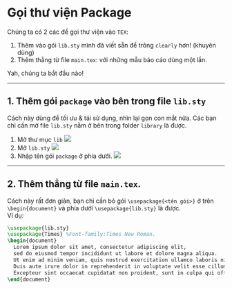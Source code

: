 # Gọi thư viện Package
Chúng ta có 2 các để gọi thư viện vào `TEX`:
  1. Thêm vào gói `lib.sty` mình đã viết sẵn để trông `clearly` hơn! (khuyên dùng)
  2. Thêm thẳng từ file `main.tex`: với những mẫu báo cáo dùng một lần.
  
Yah, chúng ta bắt đầu nào!

---
## 1. Thêm gói `package` vào bên trong file `lib.sty`
Cách này dùng để tối ưu & tái sử dụng, nhìn lại gọn con mắt nữa. Các bạn chỉ cần mở file `lib.sty` nằm ở bên trong folder `library` là được.
1. Mở thư mục `lib`
![](https://scontent.xx.fbcdn.net/v/t1.15752-9/126816144_403465127358325_4090312606682937689_n.png?_nc_cat=106&ccb=2&_nc_sid=58c789&_nc_ohc=NIk-Ba51lhEAX-MoTm0&_nc_ad=z-m&_nc_cid=0&_nc_ht=scontent.xx&oh=7ab47ad9451590b3136067941a03cd44&oe=5FDCD7CB)
2. Mở `lib.sty`
![](https://scontent.xx.fbcdn.net/v/t1.15752-9/126844480_825448784906119_3612541100103478620_n.png?_nc_cat=105&ccb=2&_nc_sid=58c789&_nc_ohc=slOp474ixp8AX9DVOD6&_nc_ad=z-m&_nc_cid=0&_nc_ht=scontent.xx&oh=26a1f4344244727a2a85bbc76e19bc21&oe=5FDC7676)
3. Nhập tên gói `package` ở phía dưới.
![](https://scontent.xx.fbcdn.net/v/t1.15752-9/126616135_2793982420847890_5302460179283652744_n.png?_nc_cat=103&ccb=2&_nc_sid=58c789&_nc_ohc=kVyWMBt8VtgAX8Ie6mQ&_nc_oc=AQmmfnIkzeP2LktD0gt2aw2Uknnl94CBet5De-XW4XIw2aLQ2cORK02bEwveN4wAcmcK82Jyccp-GxthJCpYyGpM&_nc_ad=z-m&_nc_cid=0&_nc_ht=scontent.xx&oh=b5313c71d1a467fe8686fa23f66b2f2a&oe=5FDE4E59)
---
## 2. Thêm thẳng từ file `main.tex`.
Cách này rất đơn giản, bạn chỉ cần bỏ gói `\usepackage{<tên gói>}` ở trên `\begin{document}` và phía dưới `\usepackage{lib.sty}` là được.\
Ví dụ:
```tex
\usepackage{lib.sty}
\usepackage{Times} %Font-family:Times New Roman.
\begin{document}
  Lorem ipsum dolor sit amet, consectetur adipiscing elit,
  sed do eiusmod tempor incididunt ut labore et dolore magna aliqua.
  Ut enim ad minim veniam, quis nostrud exercitation ullamco laboris nisi ut aliquip ex ea commodo consequat.
  Duis aute irure dolor in reprehenderit in voluptate velit esse cillum dolore eu fugiat nulla pariatur.
  Excepteur sint occaecat cupidatat non proident, sunt in culpa qui officia deserunt mollit anim id est laborum.
\end{document}
```

